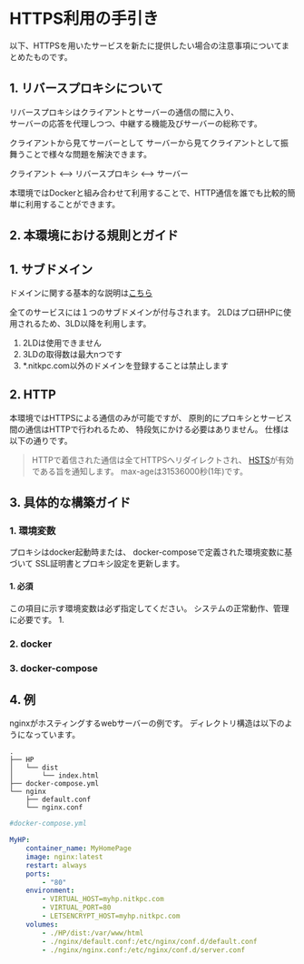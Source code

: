 # HTTPS利用の手引き
以下、HTTPSを用いたサービスを新たに提供したい場合の注意事項についてまとめたものです。

## 1. リバースプロキシについて
リバースプロキシはクライアントとサーバーの通信の間に入り、  
サーバーの応答を代理しつつ、中継する機能及びサーバーの総称です。

クライアントから見てサーバーとして
サーバーから見てクライアントとして振舞うことで様々な問題を解決できます。

クライアント <--> リバースプロキシ <--> サーバー

本環境ではDockerと組み合わせて利用することで、HTTP通信を誰でも比較的簡単に利用することができます。


## 2. 本環境における規則とガイド
## 1. サブドメイン
ドメインに関する基本的な説明は[こちら](https://www.nic.ad.jp/ja/dom/system.html)

全てのサービスには１つのサブドメインが付与されます。
2LDはプロ研HPに使用されるため、3LD以降を利用します。

1. 2LDは使用できません 
2. 3LDの取得数は最大nつです
3. *.nitkpc.com以外のドメインを登録することは禁止します

## 2. HTTP
本環境ではHTTPSによる通信のみが可能ですが、
原則的にプロキシとサービス間の通信はHTTPで行われるため、
特段気にかける必要はありません。
仕様は以下の通りです。
> HTTPで着信された通信は全てHTTPSへリダイレクトされ、
> [HSTS](https://developer.mozilla.org/ja/docs/Web/HTTP/Headers/Strict-Transport-Security)が有効である旨を通知します。
> max-ageは31536000秒(1年)です。

## 3. 具体的な構築ガイド

### 1. 環境変数
プロキシはdocker起動時または、
docker-composeで定義された環境変数に基づいて
SSL証明書とプロキシ設定を更新します。
#### 1. 必須
この項目に示す環境変数は必ず指定してください。
システムの正常動作、管理に必要です。
1. 

### 2. docker

### 3. docker-compose


## 4. 例
nginxがホスティングするwebサーバーの例です。
ディレクトリ構造は以下のようになっています。
```
.
├── HP
│   └── dist
│       └── index.html
├── docker-compose.yml
└── nginx
    ├── default.conf
    └── nginx.conf
```

```yml
#docker-compose.yml

MyHP:
    container_name: MyHomePage
    image: nginx:latest
    restart: always
    ports:
        - "80"
    environment:
        - VIRTUAL_HOST=myhp.nitkpc.com
        - VIRTUAL_PORT=80
        - LETSENCRYPT_HOST=myhp.nitkpc.com
    volumes:
        - ./HP/dist:/var/www/html
        - ./nginx/default.conf:/etc/nginx/conf.d/default.conf
        - ./nginx/nginx.conf:/etc/nginx/conf.d/server.conf
```
